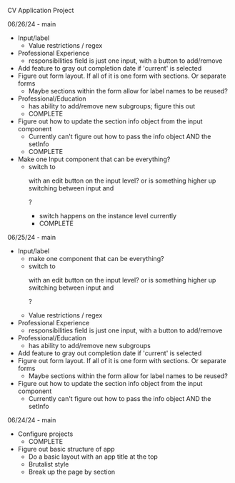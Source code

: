CV Application Project

06/26/24 - main

- Input/label
  - Value restrictions / regex
- Professional Experience
  - responsibilities field is just one input, with a button to add/remove
- Add feature to gray out completion date if 'current' is selected
- Figure out form layout. If all of it is one form with sections. Or separate
  forms
  - Maybe sections within the form allow for label names to be reused?
- Professional/Education
  - has ability to add/remove new subgroups; figure this out
  - COMPLETE
- Figure out how to update the section info object from the input component
  - Currently can't figure out how to pass the info object AND the setInfo
  - COMPLETE
- Make one Input component that can be everything?
  - switch to <p> with an edit button on the input level? or is something higher
    up switching between input and <p>?
    - switch happens on the instance level currently
    - COMPLETE

06/25/24 - main

- Input/label
  - make one component that can be everything?
  - switch to <p> with an edit button on the input level? or is something higher
    up switching between input and <p>?
  - Value restrictions / regex
- Professional Experience
  - responsibilities field is just one input, with a button to add/remove
- Professional/Education
  - has ability to add/remove new subgroups
- Add feature to gray out completion date if 'current' is selected
- Figure out form layout. If all of it is one form with sections. Or separate
  forms
  - Maybe sections within the form allow for label names to be reused?
- Figure out how to update the section info object from the input component
  - Currently can't figure out how to pass the info object AND the setInfo

06/24/24 - main

- Configure projects
  - COMPLETE
- Figure out basic structure of app
  - Do a basic layout with an app title at the top
  - Brutalist style
  - Break up the page by section
